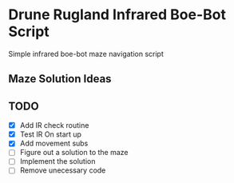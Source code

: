# Drune Rugland Infrared Boe-Bot Script
Simple infrared boe-bot maze navigation script

## Maze Solution Ideas

## TODO
* [x] Add IR check routine
* [x] Test IR On start up
* [x] Add movement subs
* [ ] Figure out a solution to the maze
* [ ] Implement the solution
* [ ] Remove unecessary code 